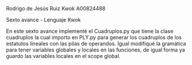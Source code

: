 Rodrigo de Jesús Ruiz Kwok A00824488

Sexto avance - Lenguaje Kwok

En este sexto avance implementé el Cuadruplos.py que tiene la clase cuadruplos la cual importo en PLY.py para generar los cuadruplos de los estatutos lineales con las pilas de operandos. Igual modifiqué la gramática para tener variables globales y locales en las funciones, de igual forma ya guardo las variables locales en el scope global.

